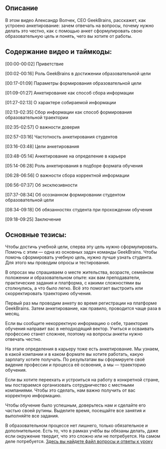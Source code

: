 ## Описание

В этом видео Александр Волчек, CEO GeekBrains, расскажет, как устроено анкетирование: зачем отвечать на вопросы, почему нужно делать это честно, как с помощью анкет сформулировать свою образовательную цель и понять, чего вы хотите от работы.


## Содержание видео и таймкоды:

[00:00-00:02] Приветствие

[00:02-00:16] Роль GeekBrains в достижении образовательной цели

[00:17-01:09] Параметры формирования образовательной цели

[01:09-01:27] Анкетирование как способ сбора информации

[01:27-02:13] О характере собираемой информации

[02:13-02:35] Сбор информации как способ формирования образовательной траектории

[02:35-02:57] О важности доверия

[02:57-03:16] Частотность анкетирования студентов

[03:16-03:48] Цели анкетирования

[03:48-05:14] Анкетирование на определение в карьере

[05:14-06:28] Роль анкетирования в подборе формата обучения

[06:28-06:56] О важности сбора корректной информации

[06:56-07:37] Об эксклюзивности

[07:37-08:34] Об осознанном формировании студентом образовательной цели

[08:34-09:18] Об обязанностях студента при прохождении обучения

[09:18-09:25] Заключение


## Основные тезисы:

Чтобы достичь учебной цели, сперва эту цель нужно сформулировать. Помочь с этим — одна из основных задач команды GeekBrains.
Чтобы помочь сформировать учебную цель, нужно лучше узнать студента. Для этого мы проводим опросы и тестирования.

В опросах мы спрашиваем о месте жительства, возрасте, семейном положении и образовательном опыте: как вам преподаватели, практические задания и платформа, с какими сложностями вы столкнулись, а что было легко. Всё это помогает выстроить или скорректировать траекторию обучения.

Первый раз мы проводим анкету во время регистрации на платформе GeekBrains. Затем анкетирование, как правило, проводится чаще раза в месяц.

Если вы сообщите некорректную информацию о себе, траектория обучения направит вас в неподходящий вектор. Учиться и осваивать профессию станет сложнее, поэтому на вопросы анкеты нужно отвечать честно.

На этапе определения в карьеру тоже есть анкетирование. Мы узнаем, в какой компании и в каком формате вы хотите работать, какую зарплату хотите получать. По результатам вы сформируете своё видение профессии и процесса её освоения, а мы — траекторию обучения.

Если вы хотите переехать и устроиться на работу в конкретной стране, мы постараемся организовать сотрудничество с местными компаниями. Чтобы это сделать, нам важно получить от вас корректную информацию.

Чтобы обучение было успешным, доверьтесь нам и сделайте его частью своей рутины. Выделите время, посещайте все занятия и выполняйте все задания.

В образовательном процессе нет лишнего, только обязательное и дополнительное. Есть то, что в рамках учёбы вы обязаны делать, даже если окружение твердит, что это сложно или не потребуется. На самом деле потребуется. [Здесь вы найдете файл вопросы и ответы к уроку](./%D0%9F%D0%BE%D0%B4%D0%B3%D0%BE%D1%82%D0%BE%D0%B2%D0%BA%D0%B0%20%D0%BD%D0%B0%20%D0%A0%D0%B0%D0%B7%D1%80%D0%B0%D0%B1%D0%BE%D1%82%D1%87%D0%B8%D0%BA%D0%B5.%20%D0%9F%D1%80%D0%BE%20%D0%B0%D0%BD%D0%BA%D0%B5%D1%82%D1%8B%20%D1%81%20%D0%90%D0%BB%D0%B5%D0%BA%D1%81%D0%B0%D0%BD%D0%B4%D1%80%D0%BE%D0%BC%20%D0%92%D0%BE%D0%BB%D1%87%D0%B5%D0%BA%D0%BE%D0%BC.pdf)